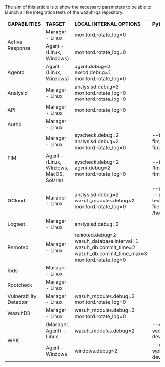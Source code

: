 The aim of this article is to show the necessary parameters to be able to launch all the integration tests of the wazuh-qa repository.

<table>
 <tr>
  <td><strong>CAPABILITIES</strong></td>
  <td><strong>TARGET</strong></td>
  <td><strong>LOCAL INTERNAL OPTIONS</strong></td>
  <td><strong>Pytest ARGS</strong></td>
 </tr>
 <tr>
  <td rowspan="2">Active Response</td>
  <td> Manager - Linux</td>
  <td>monitord.rotate_log=0</td>
  <td>&nbsp;</td>
 </tr>
 <tr>
 <td> Agent - (Linux, Windows)</td>
  <td>monitord.rotate_log=0</td>
  <td>&nbsp;</td>
 </tr>

  <tr>
  <td>Agentd</td>
  <td> Agent - (Linux, Windows)</td>
  <td>agent.debug=2<br/>execd.debug=2<br/>monitord.rotate_log=0</td>
  <td>&nbsp;</td>
 </tr>

 <tr>
  <td>Analysid</td>
  <td> Manager - Linux</td>
  <td>analysisd.debug=2<br/>monitord.rotate_log=0<br/>monitord.rotate_log=0</td>
  <td>&nbsp;</td>
 </tr>

 <tr>
  <td>API</td>
  <td> Manager - Linux</td>
  <td>monitord.rotate_log=0</td>
  <td>&nbsp;</td>
 </tr>

 <tr>
  <td>Authd</td>
  <td>Manager - Linux</td>
  <td></td>
  <td>&nbsp;</td>
 </tr>

 <tr>
  <td rowspan="2">FIM</td>
  <td>Manager - Linux</td>
  <td>syscheck.debug=2<br/>analysisd.debug=2<br/>monitord.rotate_log=0</td>
  <td> --tier 0 --tier 1 --tier 2 --fim_mode="realtime" --fim_mode="whodata"</td>
 </tr>
 <tr>
  <td>Agent - (Linux, Windows, MacOS, Solaris) </td>
  <td>syscheck.debug=2<br/>agent.debug=2<br/>monitord.rotate_log=0</td>
  <td>--tier 0 --tier 1 --tier 2 --fim_mode="realtime" --fim_mode="whodata"</td>
 </tr>

 <tr>
  <td>GCloud</td>
  <td>Manager - Linux</td>
  <td>analysisd.debug=2<br/>wazuh_modules.debug=2<br/>monitord.rotate_log=0</td>
  <td>--gcp-project-id wazuh-dev-258815 --gcp-subscription-name test_gcloud_blog --gcp-credentials-file /home/vagrant/gcp_credentials_file.json</td>
 </tr>
 <tr>
  <td>Logtest</td>
  <td>Manager - Linux</td>
  <td>analysisd.debug=2</td>
  <td>&nbsp;</td>
 </tr>

 <tr>
  <td>Remoted</td>
  <td>Manager - Linux</td>
  <td>remoted.debug=2<br/>wazuh_database.interval=1<br/>wazuh_db.commit_time=2<br/>wazuh_db.commit_time_max=3<br/>monitord.rotate_log=0</td>
  <td>&nbsp;</td>
 </tr>

 <tr>
  <td>Rids</td>
  <td>Manager - Linux</td>
  <td></td>
  <td>&nbsp;</td>
 </tr>
 <tr>
  <td>Rootcheck</td>
  <td>Manager - Linux</td>
  <td></td>
  <td>&nbsp;</td>
 </tr>
 <tr>
  <td>Vulnerability Detector</td>
  <td>Manager - Linux</td>
  <td>wazuh_modules.debug=2<br/>monitord.rotate_log=0</td>
  <td>&nbsp;</td>
 </tr>
 <tr>
  <td>WazuhDB</td>
  <td>Manager - Linux</td>
  <td>wazuh_modules.debug=2<br/>monitord.rotate_log=0</td>
  <td></td>
 </tr>

 <tr>
  <td rowspan="2">WPK</td>
  <td>(Manager, Agent) - Linux</td>
  <td>wazuh_modules.debug=2</td>
  <td>--wpk_version=v4.x.x --wpk_package_path='packages-dev.wazuh.com/folder_name/wpk/'</td>
 </tr>
  <td>Agent - Windows</td>
  <td>windows.debug=2</td>
  <td>--wpk_version=v4.x.x  --wpk_package_path='packages-dev.wazuh.com/folder_name/wpk/'</td>
 </tr>

</table>
